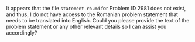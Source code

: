 It appears that the file `statement-ro.md` for Problem ID 2981 does not exist, and thus, I do not have access to the Romanian problem statement that needs to be translated into English. Could you please provide the text of the problem statement or any other relevant details so I can assist you accordingly?